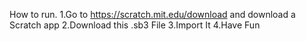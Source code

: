 How to run.
1.Go to https://scratch.mit.edu/download and download a Scratch app
2.Download this .sb3 File
3.Import It
4.Have Fun
